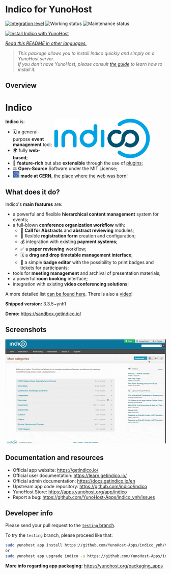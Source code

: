 <!--
N.B.: This README was automatically generated by <https://github.com/YunoHost/apps/tree/master/tools/readme_generator>
It shall NOT be edited by hand.
-->

# Indico for YunoHost

[![Integration level](https://apps.yunohost.org/badge/integration/indico)](https://ci-apps.yunohost.org/ci/apps/indico/)
![Working status](https://apps.yunohost.org/badge/state/indico)
![Maintenance status](https://apps.yunohost.org/badge/maintained/indico)

[![Install Indico with YunoHost](https://install-app.yunohost.org/install-with-yunohost.svg)](https://install-app.yunohost.org/?app=indico)

*[Read this README in other languages.](./ALL_README.md)*

> *This package allows you to install Indico quickly and simply on a YunoHost server.*  
> *If you don't have YunoHost, please consult [the guide](https://yunohost.org/install) to learn how to install it.*

## Overview

# Indico 

<img src="https://github.com/indico/indico/raw/master/indico/web/static/images/logo_indico.png"
     align="right"
     width="300"
     style="width: 300px; float: right; margin-right: 50px;">

**Indico** is:
 * 🗓 a general-purpose **event management** tool;
 * 🌍 fully **web-based**;
 * 🧩 **feature-rich** but also **extensible** through the use of [plugins](https://docs.getindico.io/en/stable/plugins/);
 * ⚖️ **Open-Source** Software under the MIT License;
 * <img src="https://raw.githubusercontent.com/indico/assets/master/cern_badge.png" width="20"> **made at CERN**, [the place where the web was born](https://home.cern/science/computing/birth-web)!

## What does it do?
Indico's **main features** are:
 * a powerful and flexible **hierarchical content management** system for events;
 * a full-blown **conference organization workflow** with:
   - 📢 **Call for Abstracts** and **abstract reviewing** modules;
   - 📝 flexible **registration form** creation and configuration;
   - 💰 integration with existing **payment systems**;
   - ✅ a **paper reviewing** workflow;
   - 🗓 a **drag and drop timetable management interface**;
   - 🎫 a simple **badge editor** with the possibility to print badges and tickets for participants;
 * tools for **meeting management** and archival of presentation materials;
 * a powerful **room booking** interface;
 * integration with existing **video conferencing solutions**;

A more detailed list [can be found here](https://getindico.io/features/). There is also a [video](https://www.youtube.com/watch?v=yo8rgg9dOcc)!


**Shipped version:** 3.3.5~ynh1

**Demo:** <https://sandbox.getindico.io/>

## Screenshots

![Screenshot of Indico](./doc/screenshots/sneakpeek.gif)

## Documentation and resources

- Official app website: <https://getindico.io/>
- Official user documentation: <https://learn.getindico.io/>
- Official admin documentation: <https://docs.getindico.io/en>
- Upstream app code repository: <https://github.com/indico/indico>
- YunoHost Store: <https://apps.yunohost.org/app/indico>
- Report a bug: <https://github.com/YunoHost-Apps/indico_ynh/issues>

## Developer info

Please send your pull request to the [`testing` branch](https://github.com/YunoHost-Apps/indico_ynh/tree/testing).

To try the `testing` branch, please proceed like that:

```bash
sudo yunohost app install https://github.com/YunoHost-Apps/indico_ynh/tree/testing --debug
or
sudo yunohost app upgrade indico -u https://github.com/YunoHost-Apps/indico_ynh/tree/testing --debug
```

**More info regarding app packaging:** <https://yunohost.org/packaging_apps>
